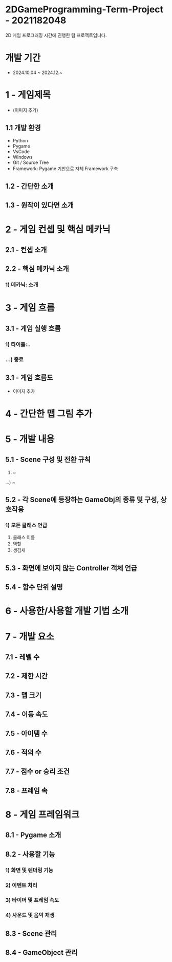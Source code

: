 # 2DGameProgramming-Term-Project - 2021182048
2D 게임 프로그래밍 시간에 진행한 텀 프로젝트입니다.


# 개발 기간
- 2024.10.04 ~ 2024.12.~

# 1 - 게임제목
- (이미지 추가)

## 1.1 개발 환경
- Python
- Pygame
- VsCode
- Windows
- Git / Source Tree
- Framework: Pygame 기반으로 자체 Framework 구축
  
## 1.2 - 간단한 소개


## 1.3 - 원작이 있다면 소개



# 2 - 게임 컨셉 및 핵심 메카닉
## 2.1 - 컨셉 소개


## 2.2 - 핵심 메카닉 소개
### 1) 메카닉: 소개


# 3 - 게임 흐름
## 3.1 - 게임 실행 흐름


### 1) 타이틀:..


### ...) 종료


## 3.1 - 게임 흐름도
- 이미지 추가


# 4 - 간단한 맵 그림 추가


# 5 - 개발 내용
## 5.1 - Scene 구성 및 전환 규칙


1) ~

...) ~


## 5.2 - 각 Scene에 등장하는 GameObj의 종류 및 구성, 상호작용
### 1) 모든 클래스 언급
1. 클래스 이름
2. 역할
3. 생김새

   
## 5.3 - 화면에 보이지 않는 Controller 객체 언급


## 5.4 - 함수 단위 설명


# 6 - 사용한/사용할 개발 기법 소개


# 7 - 개발 요소


## 7.1 - 레벨 수


## 7.2 - 제한 시간


## 7.3 - 맵 크기


## 7.4 - 이동 속도


## 7.5 - 아이템 수


## 7.6 - 적의 수


## 7.7 - 점수 or 승리 조건


## 7.8 - 프레임 속


# 8 - 게임 프레임워크
## 8.1 - Pygame 소개


## 8.2 - 사용할 기능


### 1) 화면 및 렌더링 기능


### 2) 이벤트 처리


### 3) 타이머 및 프레임 속도


### 4) 사운드 및 음악 재생


## 8.3 - Scene 관리


## 8.4 - GameObject 관리

